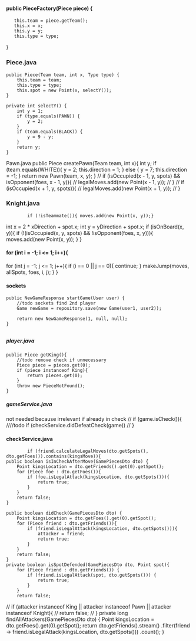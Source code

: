
####   public PieceFactory(Piece piece) {
       this.team = piece.getTeam();
       this.x = x;
       this.y = y;
       this.type = type;
   }
### Piece.java
    public Piece(Team team, int x, Type type) {
        this.team = team;
        this.type = type;
        this.spot = new Point(x, selectY());
    }

    private int selectY() {
        int y = 1;
        if (type.equals(PAWN)) {
            y = 2;
        }
        if (team.equals(BLACK)) {
            y = 9 - y;
        }
        return y;
    }



Pawn.java
public Piece createPawn(Team team, int x){
int y;
if (team.equals(WHITE)){
y = 2;
this.direction = 1;
} else {
y = 7;
this.direction = -1;
}
return new Pawn(team, x, y);
}
//        if (isOccupied(x - 1, y, spots) && isOpponent(foes, x - 1, y)){
//            legalMoves.add(new Point(x - 1, y));
//        }
//        if (isOccupied(x + 1, y, spots)){
//            legalMoves.add(new Point(x + 1, y));
//        }



### Knight.java
            if (!isTeammate()){ moves.add(new Point(x, y));}

int x = 2 * xDirection + spot.x;
int y = yDirection + spot.x;
if (isOnBoard(x, y)){
if (!(isOccupied(x, y, spots) && !isOpponent(foes, x, y))){
moves.add(new Point(x, y));
}
}

#### for (int i = -1; i <= 1; i++){
for (int j = -1; j <= 1; j++){
if (i == 0 || j == 0){
continue;
}
makeJump(moves, allSpots, foes, i, j);
}
}
####




#### sockets
    public NewGameResponse startGame(User user) {
        //todo sockets find 2nd player
        Game newGame = repository.save(new Game(user1, user2));

        return new NewGameResponse(1, null, null);
    }
##


##### player.java
    public Piece getKing(){
        //todo remove check if unnecessary
        Piece piece = pieces.get(0);
        if (piece instanceof King){
            return pieces.get(0);
        }
        throw new PieceNotFound();
    }


##### gameService.java
not needed because irrelevant if already in check
//        if (game.isCheck()){
////todo            if (checkService.didDefeatCheck(game))
//        }


#### checkService.java
            if (friend.calculateLegalMoves(dto.getSpots(), dto.getFoes()).contains(kingsMove)){
    public boolean isInCheckAfterMove(GamePiecesDto dto) {
        Point kingsLocation = dto.getFriends().get(0).getSpot();
        for (Piece foe : dto.getFoes()){
            if (foe.isLegalAttack(kingsLocation, dto.getSpots())){
                return true;
            }
        }
        return false;
    }

    public boolean didCheck(GamePiecesDto dto) {
        Point kingsLocation = dto.getFoes().get(0).getSpot();
        for (Piece friend : dto.getFriends()){
            if (friend.isLegalAttack(kingsLocation, dto.getSpots())){
                attacker = friend;
                return true;
            }
        }
        return false;
    }
    private boolean isSpotDefended(GamePiecesDto dto, Point spot){
        for (Piece friend : dto.getFriends()) {
            if (friend.isLegalAttack(spot, dto.getSpots())) {
                return true;
            }
        }
        return false;

//        if (attacker instanceof King || attacker instanceof Pawn || attacker instanceof Knight){
//            return false;
//        }
private long findAllAttackers(GamePiecesDto dto) {
Point kingsLocation = dto.getFoes().get(0).getSpot();
return dto.getFriends().stream()
.filter(friend -> friend.isLegalAttack(kingsLocation, dto.getSpots()))
.count();
}